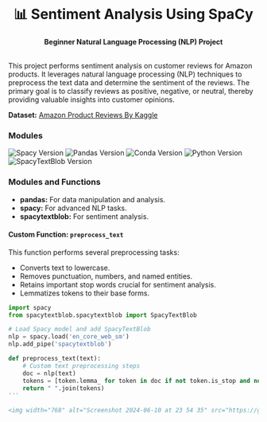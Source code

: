 <div align="center">
  <br>
  <h1>📊 Sentiment Analysis Using SpaCy</h1>
  <strong>Beginner Natural Language Processing (NLP) Project</strong>
</div>
<br>

This project performs sentiment analysis on customer reviews for Amazon products. It leverages natural language processing (NLP)
techniques to preprocess the text data and determine the sentiment of the reviews. The primary goal is to classify reviews as positive,
negative, or neutral, thereby providing valuable insights into customer opinions.

**Dataset:** [Amazon Product Reviews By Kaggle](https://www.kaggle.com/datasets/datafiniti/consumer-reviews-of-amazon-products)

### Modules
![Spacy Version](https://img.shields.io/badge/spacy-v3.7.2-blue)
![Pandas Version](https://img.shields.io/badge/pandas-v2.2.2-blue)
![Conda Version](https://img.shields.io/badge/conda-v24.5.0-blue)
![Python Version](https://img.shields.io/badge/python-v3.12.2-blue)
![SpacyTextBlob Version](https://img.shields.io/badge/spacytextblob-v4.0.0-blue)


### Modules and Functions

- **pandas:** For data manipulation and analysis.
- **spacy:** For advanced NLP tasks.
- **spacytextblob:** For sentiment analysis.

#### Custom Function: `preprocess_text`

This function performs several preprocessing tasks:
- Converts text to lowercase.
- Removes punctuation, numbers, and named entities.
- Retains important stop words crucial for sentiment analysis.
- Lemmatizes tokens to their base forms.

```python
import spacy
from spacytextblob.spacytextblob import SpacyTextBlob

# Load Spacy model and add SpacyTextBlob
nlp = spacy.load('en_core_web_sm')
nlp.add_pipe('spacytextblob')

def preprocess_text(text):
    # Custom text preprocessing steps
    doc = nlp(text)
    tokens = [token.lemma_ for token in doc if not token.is_stop and not token.is_punct and token.is_alpha]
    return " ".join(tokens)
'''
  
<img width="768" alt="Screenshot 2024-06-10 at 23 54 35" src="https://github.com/EroldGjoka/Sentiment_Analysis/assets/162522371/e5a24abc-3cf2-4591-a160-824de64b4ddd">
